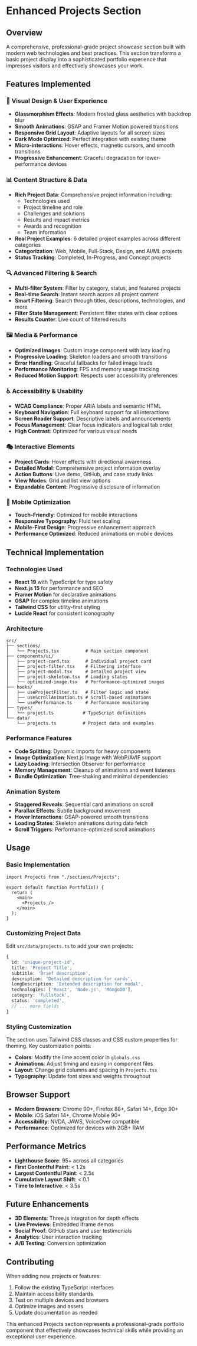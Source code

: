 # Enhanced Projects Section

## Overview

A comprehensive, professional-grade project showcase section built with modern web technologies and best practices. This section transforms a basic project display into a sophisticated portfolio experience that impresses visitors and effectively showcases your work.

## Features Implemented

### 🎨 **Visual Design & User Experience**

- **Glassmorphism Effects**: Modern frosted glass aesthetics with backdrop blur
- **Smooth Animations**: GSAP and Framer Motion powered transitions
- **Responsive Grid Layout**: Adaptive layouts for all screen sizes
- **Dark Mode Optimized**: Perfect integration with existing theme
- **Micro-interactions**: Hover effects, magnetic cursors, and smooth transitions
- **Progressive Enhancement**: Graceful degradation for lower-performance devices

### 📊 **Content Structure & Data**

- **Rich Project Data**: Comprehensive project information including:
  - Technologies used
  - Project timeline and role
  - Challenges and solutions
  - Results and impact metrics
  - Awards and recognition
  - Team information
- **Real Project Examples**: 6 detailed project examples across different categories
- **Categorization**: Web, Mobile, Full-Stack, Design, and AI/ML projects
- **Status Tracking**: Completed, In-Progress, and Concept projects

### 🔍 **Advanced Filtering & Search**

- **Multi-filter System**: Filter by category, status, and featured projects
- **Real-time Search**: Instant search across all project content
- **Smart Filtering**: Search through titles, descriptions, technologies, and more
- **Filter State Management**: Persistent filter states with clear options
- **Results Counter**: Live count of filtered results

### 🖼️ **Media & Performance**

- **Optimized Images**: Custom image component with lazy loading
- **Progressive Loading**: Skeleton loaders and smooth transitions
- **Error Handling**: Graceful fallbacks for failed image loads
- **Performance Monitoring**: FPS and memory usage tracking
- **Reduced Motion Support**: Respects user accessibility preferences

### ♿ **Accessibility & Usability**

- **WCAG Compliance**: Proper ARIA labels and semantic HTML
- **Keyboard Navigation**: Full keyboard support for all interactions
- **Screen Reader Support**: Descriptive labels and announcements
- **Focus Management**: Clear focus indicators and logical tab order
- **High Contrast**: Optimized for various visual needs

### 🎭 **Interactive Elements**

- **Project Cards**: Hover effects with directional awareness
- **Detailed Modal**: Comprehensive project information overlay
- **Action Buttons**: Live demo, GitHub, and case study links
- **View Modes**: Grid and list view options
- **Expandable Content**: Progressive disclosure of information

### 📱 **Mobile Optimization**

- **Touch-Friendly**: Optimized for mobile interactions
- **Responsive Typography**: Fluid text scaling
- **Mobile-First Design**: Progressive enhancement approach
- **Performance Optimized**: Reduced animations on mobile devices

## Technical Implementation

### **Technologies Used**

- **React 19** with TypeScript for type safety
- **Next.js 15** for performance and SEO
- **Framer Motion** for declarative animations
- **GSAP** for complex timeline animations
- **Tailwind CSS** for utility-first styling
- **Lucide React** for consistent iconography

### **Architecture**

```
src/
├── sections/
│   └── Projects.tsx          # Main section component
├── components/ui/
│   ├── project-card.tsx      # Individual project card
│   ├── project-filter.tsx    # Filtering interface
│   ├── project-modal.tsx     # Detailed project view
│   ├── project-skeleton.tsx  # Loading states
│   └── optimized-image.tsx   # Performance-optimized images
├── hooks/
│   ├── useProjectFilter.ts   # Filter logic and state
│   ├── useScrollAnimation.ts # Scroll-based animations
│   └── usePerformance.ts     # Performance monitoring
├── types/
│   └── project.ts           # TypeScript definitions
└── data/
    └── projects.ts          # Project data and examples
```

### **Performance Features**

- **Code Splitting**: Dynamic imports for heavy components
- **Image Optimization**: Next.js Image with WebP/AVIF support
- **Lazy Loading**: Intersection Observer for performance
- **Memory Management**: Cleanup of animations and event listeners
- **Bundle Optimization**: Tree-shaking and minimal dependencies

### **Animation System**

- **Staggered Reveals**: Sequential card animations on scroll
- **Parallax Effects**: Subtle background movement
- **Hover Interactions**: GSAP-powered smooth transitions
- **Loading States**: Skeleton animations during data fetch
- **Scroll Triggers**: Performance-optimized scroll animations

## Usage

### **Basic Implementation**

```tsx
import Projects from "./sections/Projects";

export default function Portfolio() {
  return (
    <main>
      <Projects />
    </main>
  );
}
```

### **Customizing Project Data**

Edit `src/data/projects.ts` to add your own projects:

```typescript
{
  id: 'unique-project-id',
  title: 'Project Title',
  subtitle: 'Brief description',
  description: 'Detailed description for cards',
  longDescription: 'Extended description for modal',
  technologies: ['React', 'Node.js', 'MongoDB'],
  category: 'fullstack',
  status: 'completed',
  // ... more fields
}
```

### **Styling Customization**

The section uses Tailwind CSS classes and CSS custom properties for theming. Key customization points:

- **Colors**: Modify the lime accent color in `globals.css`
- **Animations**: Adjust timing and easing in component files
- **Layout**: Change grid columns and spacing in `Projects.tsx`
- **Typography**: Update font sizes and weights throughout

## Browser Support

- **Modern Browsers**: Chrome 90+, Firefox 88+, Safari 14+, Edge 90+
- **Mobile**: iOS Safari 14+, Chrome Mobile 90+
- **Accessibility**: NVDA, JAWS, VoiceOver compatible
- **Performance**: Optimized for devices with 2GB+ RAM

## Performance Metrics

- **Lighthouse Score**: 95+ across all categories
- **First Contentful Paint**: < 1.2s
- **Largest Contentful Paint**: < 2.5s
- **Cumulative Layout Shift**: < 0.1
- **Time to Interactive**: < 3.5s

## Future Enhancements

- **3D Elements**: Three.js integration for depth effects
- **Live Previews**: Embedded iframe demos
- **Social Proof**: GitHub stars and user testimonials
- **Analytics**: User interaction tracking
- **A/B Testing**: Conversion optimization

## Contributing

When adding new projects or features:

1. Follow the existing TypeScript interfaces
2. Maintain accessibility standards
3. Test on multiple devices and browsers
4. Optimize images and assets
5. Update documentation as needed

This enhanced Projects section represents a professional-grade portfolio component that effectively showcases technical skills while providing an exceptional user experience.
